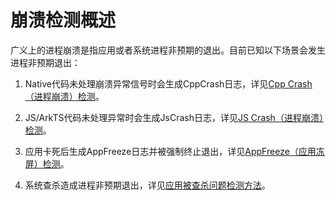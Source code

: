 # 崩溃检测概述
<!--Kit: Performance Analysis Kit-->
<!--Subsystem: HiviewDFX-->
<!--Owner: @chenshi51-->
<!--Designer: @Maplestory-->
<!--Tester: @yufeifei-->
<!--Adviser: @foryourself-->

广义上的进程崩溃是指应用或者系统进程非预期的退出。目前已知以下场景会发生进程非预期退出：

1. Native代码未处理崩溃异常信号时会生成CppCrash日志，详见[Cpp Crash（进程崩溃）检测](cppcrash-guidelines.md)。

2. JS/ArkTS代码未处理异常时会生成JsCrash日志，详见[JS Crash（进程崩溃）检测](jscrash-guidelines.md)。

3. 应用卡死后生成AppFreeze日志并被强制终止退出，详见[AppFreeze（应用冻屏）检测](appfreeze-guidelines.md)。

4. 系统查杀造成进程非预期退出，详见[应用被查杀问题检测方法](https://developer.huawei.com/consumer/cn/doc/best-practices/bpta-stability-runtime-appkilled-detection)。
